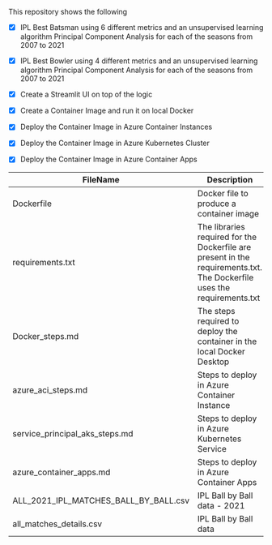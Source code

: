 This repository shows the following 
- [x] IPL Best Batsman using 6 different metrics and an unsupervised learning algorithm Principal Component Analysis for each of the seasons from 2007 to 2021
- [x] IPL Best Bowler using 4 different metrics and an unsupervised learning algorithm Principal Component Analysis for each of the seasons from 2007 to 2021
- [x] Create a Streamlit UI on top of the logic
- [x] Create a Container Image and run it on local Docker  
- [x] Deploy the Container Image in Azure Container Instances
- [x] Deploy the Container Image in Azure Kubernetes Cluster
- [x] Deploy the Container Image in Azure Container Apps         


|  FileName  |  Description |
|---|---|
|  Dockerfile | Docker file to produce a container image   |
|  requirements.txt | The libraries required for the Dockerfile are present in the requirements.txt. The Dockerfile uses the requirements.txt   |
|  Docker_steps.md | The steps required to deploy the container in the local Docker Desktop   |
|  azure_aci_steps.md | Steps to deploy in Azure Container Instance  |
|  service_principal_aks_steps.md | Steps to deploy in Azure Kubernetes Service  |
|  azure_container_apps.md | Steps to deploy in Azure Container Apps  |
|  ALL_2021_IPL_MATCHES_BALL_BY_BALL.csv | IPL Ball by Ball data - 2021  |
|  all_matches_details.csv | IPL Ball by Ball data   |

